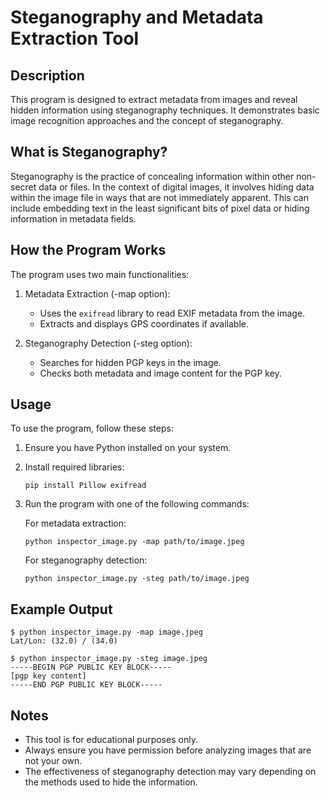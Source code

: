 # Steganography and Metadata Extraction Tool

## Description

This program is designed to extract metadata from images and reveal hidden information using steganography techniques. It demonstrates basic image recognition approaches and the concept of steganography.

## What is Steganography?

Steganography is the practice of concealing information within other non-secret data or files. In the context of digital images, it involves hiding data within the image file in ways that are not immediately apparent. This can include embedding text in the least significant bits of pixel data or hiding information in metadata fields.

## How the Program Works

The program uses two main functionalities:

1. Metadata Extraction (-map option):
   - Uses the `exifread` library to read EXIF metadata from the image.
   - Extracts and displays GPS coordinates if available.

2. Steganography Detection (-steg option):
   - Searches for hidden PGP keys in the image.
   - Checks both metadata and image content for the PGP key.

## Usage

To use the program, follow these steps:

1. Ensure you have Python installed on your system.
2. Install required libraries:
   ```
   pip install Pillow exifread
   ```
3. Run the program with one of the following commands:

   For metadata extraction:
   ```
   python inspector_image.py -map path/to/image.jpeg
   ```

   For steganography detection:
   ```
   python inspector_image.py -steg path/to/image.jpeg
   ```

## Example Output

```
$ python inspector_image.py -map image.jpeg
Lat/Lon: (32.0) / (34.0)

$ python inspector_image.py -steg image.jpeg
-----BEGIN PGP PUBLIC KEY BLOCK-----
[pgp key content]
-----END PGP PUBLIC KEY BLOCK-----
```

## Notes

- This tool is for educational purposes only.
- Always ensure you have permission before analyzing images that are not your own.
- The effectiveness of steganography detection may vary depending on the methods used to hide the information.